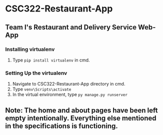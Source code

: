 # CSC322-Restaurant-App
## Team I's Restaurant and Delivery Service Web-App
### Installing virtualenv
1) Type ```pip install virtualenv``` in cmd.
### Setting Up the virtualenv
1) Navigate to CSC322-Restaurant-App directory in cmd.
1) Type ```venv\Scripts\activate```
1) In the virtual environment, type ```py manage.py runserver```

## Note: The home and about pages have been left empty intentionally. Everything else mentioned in the specifications is functioning.
